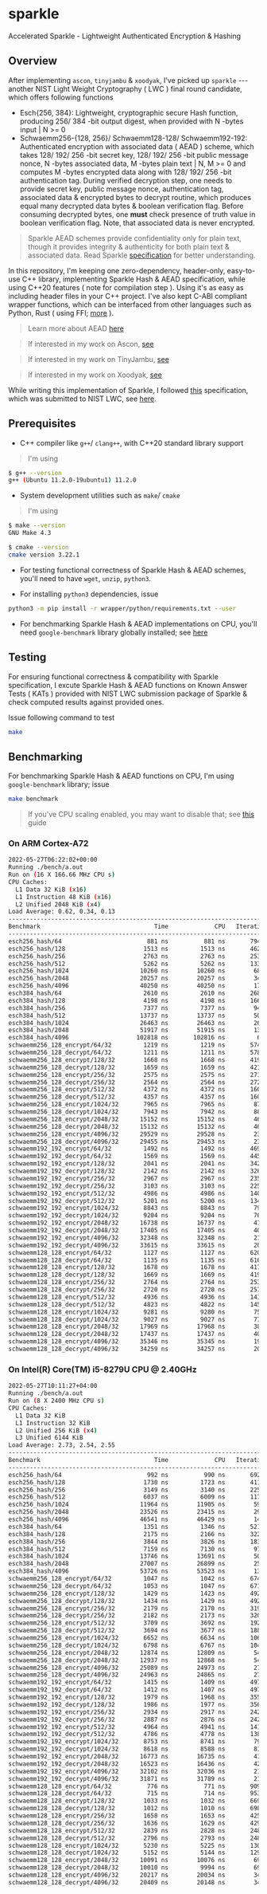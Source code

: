 # sparkle
Accelerated Sparkle - Lightweight Authenticated Encryption &amp; Hashing

## Overview

After implementing `ascon`, `tinyjambu` & `xoodyak`, I've picked up `sparkle` --- another NIST Light Weight Cryptography ( LWC ) final round candidate, which offers following functions

- Esch{256, 384}: Lightweight, cryptographic secure Hash function, producing 256/ 384 -bit output digest, when provided with N -bytes input | N >= 0
- Schwaemm256-{128, 256}/ Schwaemm128-128/ Schwaemm192-192: Authenticated encryption with associated data ( AEAD ) scheme, which takes 128/ 192/ 256 -bit secret key, 128/ 192/ 256 -bit public message nonce, N -bytes associated data, M -bytes plain text | N, M >= 0 and computes M -bytes encrypted data along with 128/ 192/ 256 -bit authentication tag. During verified decryption step, one needs to provide secret key, public message nonce, authentication tag, associated data & encrypted bytes to decrypt routine, which produces equal many decrypted data bytes & boolean verification flag. Before consuming decrypted bytes, one **must** check presence of truth value in boolean verification flag. Note, that associated data is never encrypted.

> Sparkle AEAD schemes provide confidentiality only for plain text, though it provides integrity & authenticity for both plain text & associated data. Read Sparkle [specification](https://csrc.nist.gov/CSRC/media/Projects/lightweight-cryptography/documents/finalist-round/updated-spec-doc/sparkle-spec-final.pdf) for better understanding.

In this repository, I'm keeping one zero-dependency, header-only, easy-to-use C++ library, implementing Sparkle Hash & AEAD specification, while using C++20 features ( note for compilation step ). Using it's as easy as including header files in your C++ project. I've also kept C-ABI compliant wrapper functions, which can be interfaced from other languages such as Python, Rust ( using FFI; [more](https://en.wikipedia.org/wiki/Foreign_function_interface) ).

> Learn more about AEAD [here](https://en.wikipedia.org/wiki/Authenticated_encryption)

> If interested in my work on Ascon, [see](https://github.com/itzmeanjan/ascon)

> If interested in my work on TinyJambu, [see](https://github.com/itzmeanjan/tinyjambu)


> If interested in my work on Xoodyak, [see](https://github.com/itzmeanjan/xoodyak)

While writing this implementation of Sparkle, I followed [this](https://csrc.nist.gov/CSRC/media/Projects/lightweight-cryptography/documents/finalist-round/updated-spec-doc/sparkle-spec-final.pdf) specification, which was submitted to NIST LWC, see [here](https://csrc.nist.gov/projects/lightweight-cryptography/finalists).

## Prerequisites

- C++ compiler like `g++`/ `clang++`, with C++20 standard library support

> I'm using

```bash
$ g++ --version
g++ (Ubuntu 11.2.0-19ubuntu1) 11.2.0
```

- System development utilities such as `make`/ `cmake`

> I'm using

```bash
$ make --version
GNU Make 4.3

$ cmake --version
cmake version 3.22.1
```

- For testing functional correctness of Sparkle Hash & AEAD schemes, you'll need to have `wget`, `unzip`, `python3`.

- For installing `python3` dependencies, issue

```bash
python3 -m pip install -r wrapper/python/requirements.txt --user
```

- For benchmarking Sparkle Hash & AEAD implementations on CPU, you'll need `google-benchmark` library globally installed; see [here](https://github.com/google/benchmark/tree/60b16f1#installation)

## Testing

For ensuring functional correctness & compatibility with Sparkle specification, I excute Sparkle Hash & AEAD functions on Known Answer Tests ( KATs ) provided with NIST LWC submission package of Sparkle & check computed results against provided ones.

Issue following command to test

```bash
make
```

## Benchmarking

For benchmarking Sparkle Hash & AEAD functions on CPU, I'm using `google-benchmark` library; issue

```bash
make benchmark
```

> If you've CPU scaling enabled, you may want to disable that; see [this](https://github.com/google/benchmark/blob/60b16f11a30146ac825b7d99be0b9887c24b254a/docs/user_guide.md#disabling-cpu-frequency-scaling) guide

### On ARM Cortex-A72

```bash
2022-05-27T06:22:02+00:00
Running ./bench/a.out
Run on (16 X 166.66 MHz CPU s)
CPU Caches:
  L1 Data 32 KiB (x16)
  L1 Instruction 48 KiB (x16)
  L2 Unified 2048 KiB (x4)
Load Average: 0.62, 0.34, 0.13
------------------------------------------------------------------------------------------
Benchmark                                Time             CPU   Iterations UserCounters...
------------------------------------------------------------------------------------------
esch256_hash/64                        881 ns          881 ns       794284 bytes_per_second=69.2739M/s
esch256_hash/128                      1513 ns         1513 ns       462592 bytes_per_second=80.6682M/s
esch256_hash/256                      2763 ns         2763 ns       253373 bytes_per_second=88.3682M/s
esch256_hash/512                      5262 ns         5262 ns       133016 bytes_per_second=92.796M/s
esch256_hash/1024                    10260 ns        10260 ns        68226 bytes_per_second=95.1832M/s
esch256_hash/2048                    20257 ns        20257 ns        34553 bytes_per_second=96.4194M/s
esch256_hash/4096                    40250 ns        40250 ns        17391 bytes_per_second=97.0508M/s
esch384_hash/64                       2610 ns         2610 ns       268271 bytes_per_second=23.3881M/s
esch384_hash/128                      4198 ns         4198 ns       166739 bytes_per_second=29.08M/s
esch384_hash/256                      7377 ns         7377 ns        94903 bytes_per_second=33.0957M/s
esch384_hash/512                     13737 ns        13737 ns        50951 bytes_per_second=35.5456M/s
esch384_hash/1024                    26463 ns        26463 ns        26451 bytes_per_second=36.9027M/s
esch384_hash/2048                    51917 ns        51915 ns        13483 bytes_per_second=37.6218M/s
esch384_hash/4096                   102818 ns       102816 ns         6808 bytes_per_second=37.9925M/s
schwaemm256_128_encrypt/64/32         1219 ns         1219 ns       574333 bytes_per_second=75.1268M/s
schwaemm256_128_decrypt/64/32         1211 ns         1211 ns       578014 bytes_per_second=75.6014M/s
schwaemm256_128_encrypt/128/32        1668 ns         1668 ns       419637 bytes_per_second=91.4938M/s
schwaemm256_128_decrypt/128/32        1659 ns         1659 ns       421978 bytes_per_second=91.9898M/s
schwaemm256_128_encrypt/256/32        2575 ns         2575 ns       271801 bytes_per_second=106.653M/s
schwaemm256_128_decrypt/256/32        2564 ns         2564 ns       272968 bytes_per_second=107.112M/s
schwaemm256_128_encrypt/512/32        4372 ns         4372 ns       160105 bytes_per_second=118.656M/s
schwaemm256_128_decrypt/512/32        4357 ns         4357 ns       160671 bytes_per_second=119.084M/s
schwaemm256_128_encrypt/1024/32       7965 ns         7965 ns        87885 bytes_per_second=126.439M/s
schwaemm256_128_decrypt/1024/32       7943 ns         7942 ns        88133 bytes_per_second=126.799M/s
schwaemm256_128_encrypt/2048/32      15152 ns        15152 ns        46192 bytes_per_second=130.917M/s
schwaemm256_128_decrypt/2048/32      15132 ns        15132 ns        46264 bytes_per_second=131.092M/s
schwaemm256_128_encrypt/4096/32      29529 ns        29528 ns        23706 bytes_per_second=133.323M/s
schwaemm256_128_decrypt/4096/32      29455 ns        29453 ns        23767 bytes_per_second=133.661M/s
schwaemm192_192_encrypt/64/32         1492 ns         1492 ns       469185 bytes_per_second=61.3649M/s
schwaemm192_192_decrypt/64/32         1569 ns         1569 ns       445845 bytes_per_second=58.3449M/s
schwaemm192_192_encrypt/128/32        2041 ns         2041 ns       342887 bytes_per_second=74.7453M/s
schwaemm192_192_decrypt/128/32        2142 ns         2142 ns       326846 bytes_per_second=71.2445M/s
schwaemm192_192_encrypt/256/32        2967 ns         2967 ns       235905 bytes_per_second=92.5608M/s
schwaemm192_192_decrypt/256/32        3103 ns         3103 ns       225606 bytes_per_second=88.5175M/s
schwaemm192_192_encrypt/512/32        4986 ns         4986 ns       140390 bytes_per_second=104.047M/s
schwaemm192_192_decrypt/512/32        5201 ns         5200 ns       134607 bytes_per_second=99.7633M/s
schwaemm192_192_encrypt/1024/32       8843 ns         8843 ns        79158 bytes_per_second=113.886M/s
schwaemm192_192_decrypt/1024/32       9204 ns         9204 ns        76046 bytes_per_second=109.419M/s
schwaemm192_192_encrypt/2048/32      16738 ns        16737 ns        41820 bytes_per_second=118.515M/s
schwaemm192_192_decrypt/2048/32      17405 ns        17405 ns        40217 bytes_per_second=113.972M/s
schwaemm192_192_encrypt/4096/32      32348 ns        32348 ns        21640 bytes_per_second=121.702M/s
schwaemm192_192_decrypt/4096/32      33615 ns        33615 ns        20824 bytes_per_second=117.113M/s
schwaemm128_128_encrypt/64/32         1127 ns         1127 ns       620904 bytes_per_second=81.2091M/s
schwaemm128_128_decrypt/64/32         1135 ns         1135 ns       616643 bytes_per_second=80.6505M/s
schwaemm128_128_encrypt/128/32        1678 ns         1678 ns       417103 bytes_per_second=90.9229M/s
schwaemm128_128_decrypt/128/32        1669 ns         1669 ns       419498 bytes_per_second=91.446M/s
schwaemm128_128_encrypt/256/32        2764 ns         2764 ns       253219 bytes_per_second=99.3607M/s
schwaemm128_128_decrypt/256/32        2720 ns         2720 ns       257373 bytes_per_second=100.983M/s
schwaemm128_128_encrypt/512/32        4936 ns         4936 ns       141827 bytes_per_second=105.111M/s
schwaemm128_128_decrypt/512/32        4823 ns         4822 ns       145158 bytes_per_second=107.58M/s
schwaemm128_128_encrypt/1024/32       9281 ns         9280 ns        75429 bytes_per_second=108.519M/s
schwaemm128_128_decrypt/1024/32       9027 ns         9027 ns        77545 bytes_per_second=111.562M/s
schwaemm128_128_encrypt/2048/32      17969 ns        17968 ns        38958 bytes_per_second=110.396M/s
schwaemm128_128_decrypt/2048/32      17437 ns        17437 ns        40145 bytes_per_second=113.76M/s
schwaemm128_128_encrypt/4096/32      35346 ns        35345 ns        19806 bytes_per_second=111.382M/s
schwaemm128_128_decrypt/4096/32      34259 ns        34257 ns        20430 bytes_per_second=114.918M/s
```

### On Intel(R) Core(TM) i5-8279U CPU @ 2.40GHz

```bash
2022-05-27T10:11:27+04:00
Running ./bench/a.out
Run on (8 X 2400 MHz CPU s)
CPU Caches:
  L1 Data 32 KiB
  L1 Instruction 32 KiB
  L2 Unified 256 KiB (x4)
  L3 Unified 6144 KiB
Load Average: 2.73, 2.54, 2.55
------------------------------------------------------------------------------------------
Benchmark                                Time             CPU   Iterations UserCounters...
------------------------------------------------------------------------------------------
esch256_hash/64                        992 ns          990 ns       692514 bytes_per_second=61.6207M/s
esch256_hash/128                      1730 ns         1723 ns       411830 bytes_per_second=70.8442M/s
esch256_hash/256                      3149 ns         3140 ns       225098 bytes_per_second=77.7551M/s
esch256_hash/512                      6037 ns         6009 ns       117853 bytes_per_second=81.2524M/s
esch256_hash/1024                    11964 ns        11905 ns        59393 bytes_per_second=82.0304M/s
esch256_hash/2048                    23526 ns        23415 ns        29018 bytes_per_second=83.4135M/s
esch256_hash/4096                    46541 ns        46429 ns        14996 bytes_per_second=84.1335M/s
esch384_hash/64                       1351 ns         1346 ns       521163 bytes_per_second=45.3583M/s
esch384_hash/128                      2175 ns         2166 ns       322887 bytes_per_second=56.3623M/s
esch384_hash/256                      3844 ns         3826 ns       183756 bytes_per_second=63.8155M/s
esch384_hash/512                      7159 ns         7130 ns        97508 bytes_per_second=68.4854M/s
esch384_hash/1024                    13746 ns        13691 ns        50634 bytes_per_second=71.3282M/s
esch384_hash/2048                    27007 ns        26899 ns        25732 bytes_per_second=72.6102M/s
esch384_hash/4096                    53726 ns        53523 ns        13182 bytes_per_second=72.9826M/s
schwaemm256_128_encrypt/64/32         1047 ns         1042 ns       674992 bytes_per_second=87.8223M/s
schwaemm256_128_decrypt/64/32         1053 ns         1047 ns       671624 bytes_per_second=87.4128M/s
schwaemm256_128_encrypt/128/32        1429 ns         1423 ns       492438 bytes_per_second=107.201M/s
schwaemm256_128_decrypt/128/32        1434 ns         1429 ns       492015 bytes_per_second=106.774M/s
schwaemm256_128_encrypt/256/32        2179 ns         2170 ns       319895 bytes_per_second=126.544M/s
schwaemm256_128_decrypt/256/32        2182 ns         2173 ns       320979 bytes_per_second=126.383M/s
schwaemm256_128_encrypt/512/32        3709 ns         3692 ns       192167 bytes_per_second=140.53M/s
schwaemm256_128_decrypt/512/32        3694 ns         3677 ns       188569 bytes_per_second=141.109M/s
schwaemm256_128_encrypt/1024/32       6652 ns         6634 ns       106922 bytes_per_second=151.803M/s
schwaemm256_128_decrypt/1024/32       6798 ns         6767 ns       104232 bytes_per_second=148.82M/s
schwaemm256_128_encrypt/2048/32      12874 ns        12809 ns        54467 bytes_per_second=154.859M/s
schwaemm256_128_decrypt/2048/32      12937 ns        12868 ns        54244 bytes_per_second=154.148M/s
schwaemm256_128_encrypt/4096/32      25089 ns        24973 ns        27831 bytes_per_second=157.642M/s
schwaemm256_128_decrypt/4096/32      24963 ns        24865 ns        27931 bytes_per_second=158.326M/s
schwaemm192_192_encrypt/64/32         1415 ns         1409 ns       497541 bytes_per_second=64.9908M/s
schwaemm192_192_decrypt/64/32         1412 ns         1407 ns       497293 bytes_per_second=65.078M/s
schwaemm192_192_encrypt/128/32        1979 ns         1968 ns       355011 bytes_per_second=77.5191M/s
schwaemm192_192_decrypt/128/32        1986 ns         1977 ns       356256 bytes_per_second=77.1994M/s
schwaemm192_192_encrypt/256/32        2934 ns         2917 ns       242843 bytes_per_second=94.1428M/s
schwaemm192_192_decrypt/256/32        2887 ns         2876 ns       242969 bytes_per_second=95.5117M/s
schwaemm192_192_encrypt/512/32        4964 ns         4941 ns       141144 bytes_per_second=105.009M/s
schwaemm192_192_decrypt/512/32        4786 ns         4778 ns       138694 bytes_per_second=108.57M/s
schwaemm192_192_encrypt/1024/32       8753 ns         8741 ns        79798 bytes_per_second=115.219M/s
schwaemm192_192_decrypt/1024/32       8618 ns         8588 ns        81978 bytes_per_second=117.259M/s
schwaemm192_192_encrypt/2048/32      16773 ns        16735 ns        41170 bytes_per_second=118.534M/s
schwaemm192_192_decrypt/2048/32      16523 ns        16436 ns        42380 bytes_per_second=120.691M/s
schwaemm192_192_encrypt/4096/32      32102 ns        32036 ns        21511 bytes_per_second=122.885M/s
schwaemm192_192_decrypt/4096/32      31871 ns        31789 ns        21853 bytes_per_second=123.839M/s
schwaemm128_128_encrypt/64/32          776 ns          771 ns       909800 bytes_per_second=118.793M/s
schwaemm128_128_decrypt/64/32          715 ns          714 ns       953847 bytes_per_second=128.259M/s
schwaemm128_128_encrypt/128/32        1033 ns         1032 ns       669856 bytes_per_second=147.916M/s
schwaemm128_128_decrypt/128/32        1012 ns         1010 ns       698882 bytes_per_second=151.073M/s
schwaemm128_128_encrypt/256/32        1658 ns         1653 ns       425276 bytes_per_second=166.191M/s
schwaemm128_128_decrypt/256/32        1636 ns         1629 ns       429206 bytes_per_second=168.563M/s
schwaemm128_128_encrypt/512/32        2839 ns         2828 ns       248414 bytes_per_second=183.473M/s
schwaemm128_128_decrypt/512/32        2796 ns         2793 ns       248462 bytes_per_second=185.741M/s
schwaemm128_128_encrypt/1024/32       5230 ns         5225 ns       130709 bytes_per_second=192.743M/s
schwaemm128_128_decrypt/1024/32       5152 ns         5144 ns       129735 bytes_per_second=195.77M/s
schwaemm128_128_encrypt/2048/32      10091 ns        10076 ns        69131 bytes_per_second=196.877M/s
schwaemm128_128_decrypt/2048/32      10010 ns         9994 ns        69599 bytes_per_second=198.492M/s
schwaemm128_128_encrypt/4096/32      20217 ns        20034 ns        34591 bytes_per_second=196.506M/s
schwaemm128_128_decrypt/4096/32      20409 ns        20148 ns        34599 bytes_per_second=195.395M/s
```
